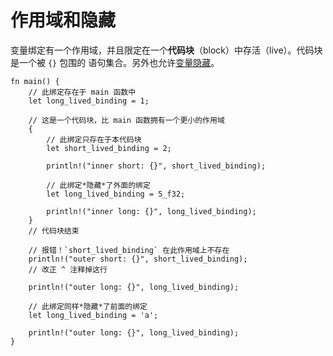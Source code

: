 # 作用域和隐藏

变量绑定有一个作用域，并且限定在一个**代码块**（block）中存活（live）。代码块是一个被 `{}` 包围的
语句集合。另外也允许[变量隐藏][variable-shadow]。

```rust,editable,ignore,mdbook-runnable
fn main() {
    // 此绑定存在于 main 函数中
    let long_lived_binding = 1;

    // 这是一个代码块，比 main 函数拥有一个更小的作用域
    {
        // 此绑定只存在于本代码块
        let short_lived_binding = 2;

        println!("inner short: {}", short_lived_binding);

        // 此绑定*隐藏*了外面的绑定
        let long_lived_binding = 5_f32;

        println!("inner long: {}", long_lived_binding);
    }
    // 代码块结束

    // 报错！`short_lived_binding` 在此作用域上不存在
    println!("outer short: {}", short_lived_binding);
    // 改正 ^ 注释掉这行

    println!("outer long: {}", long_lived_binding);

    // 此绑定同样*隐藏*了前面的绑定
    let long_lived_binding = 'a';

    println!("outer long: {}", long_lived_binding);
}
```

[variable-shadow]: https://en.wikipedia.org/wiki/Variable_shadowing
